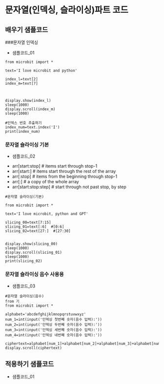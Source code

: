 # 문자열(인덱싱, 슬라이싱)파트 코드
## 배우기 샘플코드
###문자열 인덱싱
* 샘플코드_01
```
from microbit import *

text='I love microbit and python'

index_l=text[2]
index_m=text[7]



display.show(index_l)
sleep(1000)
display.scroll(index_m)
sleep(1000)

#인덱스 번호 추출하기
index_num=text.index('I')
print(index_num)
```

### 문자열 슬라이싱 기본
* 샘플코드_02
- arr[start:stop]         # items start through stop-1
- arr[start:]             # items start through the rest of the array
- arr[:stop]              # items from the beginning through stop-1
- arr[:]                  # a copy of the whole array
- arr[start:stop:step]    # start through not past stop, by step
```
#문자열 슬라이싱(기본)

from microbit import *

text='I love microbit, python and GPT'

slicing_00=text[7:15]
slicing_01=text[:6]  #[0:6]
slicing_02=text[27:]  #[27:30]


display.show(slicing_00)
sleep(1000)
display.scroll(slicing_01)
sleep(1000)
print(slicing_02)

```

### 문자열 슬라이싱 음수 사용용
* 샘플코드_03
```
#문자열 슬라이싱(음수)
from 기
from microbit import *

alphabet='abcdefghijklmnopqrstuvwxyz'
num_1=int(input('인덱싱 첫번째 숫자(음수 입력):'))
num_2=int(input('인덱싱 두번째 숫자(음수 입력):'))
num_3=int(input('인덱싱 세번째 숫자(음수 입력):'))
num_4=int(input('인덱싱 네번째 숫자(음수 입력):'))

ciphertext=alphabet[num_1]+alphabet[num_2]+alphabet[num_3]+alphabet[num_4]
display.scroll(ciphertext)
```

## 적용하기 샘플코드
* 샘플코드_01
```
```
